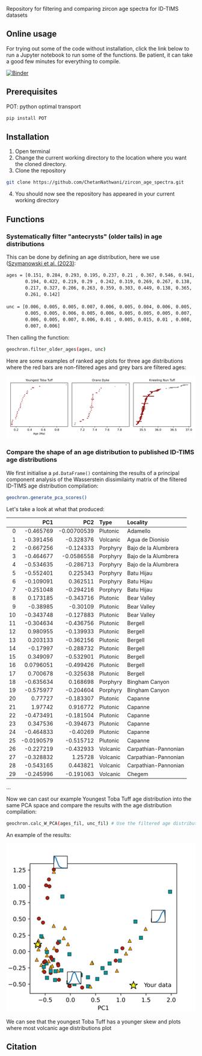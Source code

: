 Repository for filtering and comparing zircon age spectra for ID-TIMS datasets 

## Online usage

For trying out some of the code without installation, click the link below to run a Jupyter notebook to run some of the functions. Be patient, it can take a good few minutes for everything to compile.

[![Binder](https://mybinder.org/badge_logo.svg)](https://mybinder.org/v2/gh/ChetanNathwani/zircon_age_spectra/HEAD?labpath=scripts%2Fzircon_age_spectra_binder.ipynb)

## Prerequisites

POT: python optimal transport
```sh
pip install POT
```
## Installation
1. Open terminal
2. Change the current working directory to the location where you want the cloned directory.
3. Clone the repository
```sh
git clone https://github.com/ChetanNathwani/zircon_age_spectra.git
```
4. You should now see the repository has appeared in your current working directory

## Functions

### Systematically filter "antecrysts" (older tails) in age distributions

This can be done by defining an age distribution, here we use ([Szymanowski et al. (2023)](https://doi.org/10.1016/j.epsl.2023.118408):
```sh
ages = [0.151, 0.284, 0.293, 0.195, 0.237, 0.21 , 0.367, 0.546, 0.941,
       0.194, 0.422, 0.219, 0.29 , 0.242, 0.319, 0.269, 0.267, 0.138,
       0.217, 0.327, 0.206, 0.263, 0.359, 0.303, 0.449, 0.138, 0.365,
       0.261, 0.142]

unc = [0.006, 0.005, 0.005, 0.007, 0.006, 0.005, 0.004, 0.006, 0.005,
       0.005, 0.005, 0.006, 0.005, 0.006, 0.005, 0.005, 0.005, 0.007,
       0.006, 0.005, 0.007, 0.006, 0.01 , 0.005, 0.015, 0.01 , 0.008,
       0.007, 0.006]
```
Then calling the function:
```sh
geochron.filter_older_ages(ages, unc)
```
Here are some examples of ranked age plots for three age distributions where the red bars are non-filtered ages and grey bars are filtered ages:

![alt text](https://github.com/ChetanNathwani/zircon_age_spectra/blob/main/readme_figures/readme_filtering.png)

### Compare the shape of an age distribution to published ID-TIMS age distributions

We first initialise a ```pd.DataFrame()``` containing the results of a principal component analysis of the Wasserstein dissimilairty matrix of the filtered ID-TIMS age distribution compilation:

```sh
geochron.generate_pca_scores()
```
Let's take a look at what that produced:

|    |        PC1 |         PC2 | Type     | Locality             |
|---:|-----------:|------------:|:---------|:---------------------|
|  0 | -0.465769  | -0.00700539 | Plutonic | Adamello             |
|  1 | -0.391456  | -0.328376   | Volcanic | Agua de Dionisio     |
|  2 | -0.667256  | -0.124333   | Porphyry | Bajo de la Alumbrera |
|  3 | -0.464677  | -0.0586558  | Porphyry | Bajo de la Alumbrera |
|  4 | -0.534635  | -0.286713   | Porphyry | Bajo de la Alumbrera |
|  5 | -0.552401  |  0.225343   | Porphyry | Batu Hijau           |
|  6 | -0.109091  |  0.362511   | Porphyry | Batu Hijau           |
|  7 | -0.251048  | -0.294216   | Porphyry | Batu Hijau           |
|  8 |  0.173185  | -0.343716   | Plutonic | Bear Valley          |
|  9 | -0.38985   | -0.30109    | Plutonic | Bear Valley          |
| 10 | -0.343748  | -0.127883   | Plutonic | Bear Valley          |
| 11 | -0.304634  | -0.436756   | Plutonic | Bergell              |
| 12 |  0.980955  | -0.139933   | Plutonic | Bergell              |
| 13 |  0.203133  | -0.362156   | Plutonic | Bergell              |
| 14 | -0.17997   | -0.288732   | Plutonic | Bergell              |
| 15 |  0.349097  | -0.532901   | Plutonic | Bergell              |
| 16 |  0.0796051 | -0.499426   | Plutonic | Bergell              |
| 17 |  0.700678  | -0.325638   | Plutonic | Bergell              |
| 18 | -0.635634  |  0.168698   | Porphyry | Bingham Canyon       |
| 19 | -0.575977  | -0.204604   | Porphyry | Bingham Canyon       |
| 20 |  0.77727   | -0.183307   | Plutonic | Capanne              |
| 21 |  1.97742   |  0.916772   | Plutonic | Capanne              |
| 22 | -0.473491  | -0.181504   | Plutonic | Capanne              |
| 23 |  0.347536  | -0.394673   | Plutonic | Capanne              |
| 24 | -0.464833  | -0.40269    | Plutonic | Capanne              |
| 25 | -0.0190579 | -0.515712   | Plutonic | Capanne              |
| 26 | -0.227219  | -0.432933   | Volcanic | Carpathian-Pannonian |
| 27 | -0.328832  |  1.25728    | Volcanic | Carpathian-Pannonian |
| 28 | -0.543165  |  0.443821   | Volcanic | Carpathian-Pannonian |
| 29 | -0.245996  | -0.191063   | Volcanic | Chegem               |
...

Now we can cast our example Youngest Toba Tuff age distribution into the same PCA space and compare the results with the age distribution compilation:

```sh
geochron.calc_W_PCA(ages_fil, unc_fil) # Use the filtered age distribution which removes one older outlier
```

An example of the results:

![alt text](https://github.com/ChetanNathwani/zircon_age_spectra/blob/main/readme_figures/readme_PCA_W2_plot.png)

We can see that the youngest Toba Tuff has a younger skew and plots where most volcanic age distributions plot


## Citation
